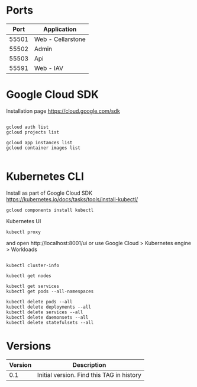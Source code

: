 
# Ports

Port | Application
--- | ---
55501 | Web - Cellarstone
55502 | Admin
55503 | Api
55591 | Web - IAV


# Google Cloud SDK

Installation page
https://cloud.google.com/sdk


```Shell

gcloud auth list
gcloud projects list

gcloud app instances list
gcloud container images list 


```


# Kubernetes CLI

Install as part of Google Cloud SDK
https://kubernetes.io/docs/tasks/tools/install-kubectl/

`gcloud components install kubectl`

Kubernetes UI

`kubectl proxy`

and open http://localhost:8001/ui
or 
use Google Cloud > Kubernetes engine > Workloads



```Shell

kubectl cluster-info

kubectl get nodes

kubectl get services
kubectl get pods --all-namespaces

kubectl delete pods --all
kubectl delete deployments --all
kubectl delete services --all
kubectl delete daemonsets --all 
kubectl delete statefulsets --all

```


# Versions


Version | Description 
--- | ---
0.1 | Initial version. Find this TAG in history